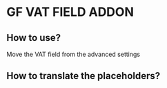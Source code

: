 GF VAT FIELD ADDON
==================

## How to use?

Move the VAT field from the advanced settings

## How to translate the placeholders?

